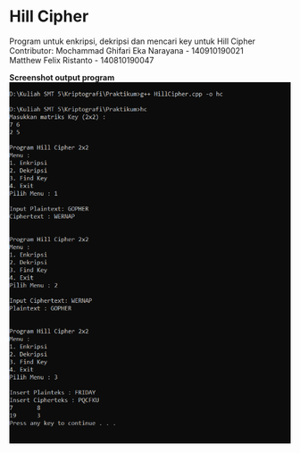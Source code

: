 # Hill Cipher
Program untuk enkripsi, dekripsi dan mencari key untuk Hill Cipher
Contributor:
Mochammad Ghifari Eka Narayana  - 140910190021 <br/>
Matthew Felix Ristanto          - 140810190047 <br/>

**Screenshot output program**
![output](output.PNG)

